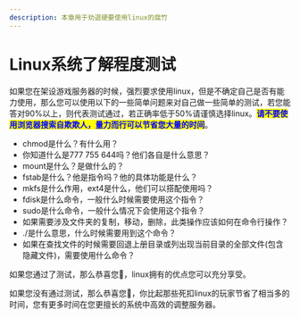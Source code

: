 ```yaml
---
description: 本章用于劝退硬要使用linux的腐竹
---
```


# Linux系统了解程度测试

如果您在架设游戏服务器的时候，强烈要求使用linux，但是不确定自己是否有能力使用，那么您可以使用以下的一些简单问题来对自己做一些简单的测试，若您能答对90%以上，则代表测试通过，若正确率低于50%请谨慎选择linux。<mark style="color:blue;">**请不要使用浏览器搜索自欺欺人，量力而行可以节省您大量的时间**</mark>。

* chmod是什么？有什么用？
* 你知道什么是777 755 644吗？他们各自是什么意思？
* mount是什么？是做什么的？
* fstab是什么？他是指令吗？他的具体功能是什么？
* mkfs是什么作用，ext4是什么，他们可以搭配使用吗？
* fdisk是什么命令，一般什么时候需要使用这个指令？
* sudo是什么命令，一般什么情况下会使用这个指令？
* 如果需要涉及文件夹的复制，移动，删除，此类操作应该如何在命令行操作？
* ./是什么意思，什么时候需要用到这个命令？
* 如果在查找文件的时候需要回退上册目录或列出现当前目录的全部文件(包含隐藏文件)，需要使用什么命令？



如果您通过了测试，那么恭喜您🎉，linux拥有的优点您可以充分享受。

如果您没有通过测试，那么恭喜您🎉，你比起那些死扣linux的玩家节省了相当多的时间，您有更多时间在您更擅长的系统中高效的调整服务器。

